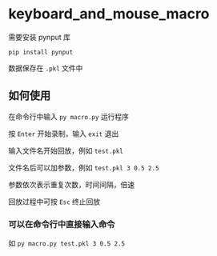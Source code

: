 # keyboard_and_mouse_macro

需要安装 pynput 库

`pip install pynput`

数据保存在 `.pkl` 文件中

## 如何使用

在命令行中输入 `py macro.py` 运行程序

按 `Enter` 开始录制，输入 `exit` 退出

输入文件名开始回放，例如 `test.pkl`

文件名后可以加参数，例如 `test.pkl 3 0.5 2.5`

参数依次表示重复次数，时间间隔，倍速

回放过程中可按 `Esc` 终止回放

### 可以在命令行中直接输入命令

如 `py macro.py test.pkl 3 0.5 2.5`
